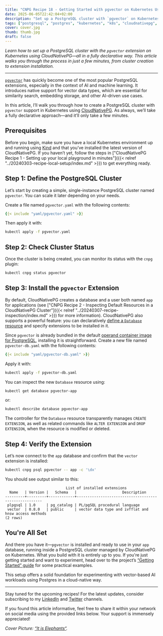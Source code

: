 ```yaml
---
title: "CNPG Recipe 18 - Getting Started with pgvector on Kubernetes Using CloudNativePG"
date: 2025-06-05T22:42:04+02:00
description: "Set up a PostgreSQL cluster with `pgvector` on Kubernetes using CloudNativePG in a fully declarative and streamlined way"
tags: ["postgresql", "postgres", "kubernetes", "k8s", "cloudnativepg", "cnpg", "postgresql", "postgres", "dok", "data on kubernetes", "pgvector", "database"]
cover: cover.jpg
thumb: thumb.jpg
draft: false
---
```


_Learn how to set up a PostgreSQL cluster with the `pgvector` extension on
Kubernetes using CloudNativePG—all in a fully declarative way. This article
walks you through the process in just a few minutes, from cluster creation to
extension installation._

<!--more-->

---


[`pgvector`](https://github.com/pgvector/pgvector) has quickly become one of the
most popular PostgreSQL extensions, especially in the context of AI and machine
learning. It introduces native support for vector data types, which are
essential for similarity search, embedding storage, and other AI-driven use
cases.

In this article, I’ll walk you through how to create a PostgreSQL cluster with
`pgvector` support in Kubernetes using [CloudNativePG](https://cloudnative-pg.io/).
As always, we’ll take a fully declarative approach—and it’ll only take a few
minutes.

## Prerequisites

Before you begin, make sure you have a local Kubernetes environment up and
running using [Kind](https://kind.sigs.k8s.io/) and that you’ve installed the
latest version of CloudNativePG. If you haven’t yet, follow the steps in
["CloudNativePG Recipe 1 - Setting up your local playground in minutes"]({{< relref "../20240303-recipe-local-setup/index.md" >}})
to get everything ready.

## Step 1: Define the PostgreSQL Cluster

Let’s start by creating a simple, single-instance PostgreSQL cluster named
`pgvector`. You can scale it later depending on your needs.

Create a file named `pgvector.yaml` with the following contents:

```yaml
{{< include "yaml/pgvector.yaml" >}}
```

Then apply it with:

```sh
kubectl apply -f pgvector.yaml
```

## Step 2: Check Cluster Status

Once the cluster is being created, you can monitor its status with the `cnpg`
plugin:

```sh
kubectl cnpg status pgvector
```

## Step 3: Install the `pgvector` Extension

By default, CloudNativePG creates a database and a user both named `app` for
applications (see ["CNPG Recipe 2 -  Inspecting Default Resources in a CloudNativePG Cluster"]({{< relref "../20240307-recipe-inspection/index.md" >}})
for more information).  CloudNativePG also supports a powerful feature: you can
declaratively [define a `Database` resource](https://cloudnative-pg.io/documentation/current/declarative_database_management/)
and specify extensions to be installed in it.

Since `pgvector` is already bundled in the default
[operand container image for PostgreSQL](https://github.com/cloudnative-pg/postgres-containers),
installing it is straightforward. Create a new file named
`pgvector-db.yaml` with the following contents:

```yaml
{{< include "yaml/pgvector-db.yaml" >}}
```

Apply it with:

```sh
kubectl apply -f pgvector-db.yaml
```

You can inspect the new `Database` resource using:

```sh
kubectl get database pgvector-app
```

or:

```sh
kubectl describe database pgvector-app
```

The controller for the `Database` resource transparently manages `CREATE
EXTENSION`, as well as related commands like `ALTER EXTENSION` and `DROP
EXTENSION`, when the resource is modified or deleted.

## Step 4: Verify the Extension

Let’s now connect to the `app` database and confirm that the `vector` extension
is installed:

```sh
kubectl cnpg psql pgvector -- app -c '\dx'
```

You should see output similar to this:

```console
                            List of installed extensions
  Name   | Version |   Schema   |                     Description
---------+---------+------------+------------------------------------------------------
 plpgsql | 1.0     | pg_catalog | PL/pgSQL procedural language
 vector  | 0.8.0   | public     | vector data type and ivfflat and hnsw access methods
(2 rows)
```

## You're All Set

And there you have it—`pgvector` is installed and ready to use in your `app`
database, running inside a PostgreSQL cluster managed by CloudNativePG on
Kubernetes. What you build with it is entirely up to you. If you're just
getting started and want to experiment, head over to the project’s [“Getting Started” guide](https://github.com/pgvector/pgvector?tab=readme-ov-file#getting-started)
for some practical examples.

This setup offers a solid foundation for experimenting with vector-based AI
workloads using Postgres in a cloud-native way.

---

Stay tuned for the upcoming recipes! For the latest updates, consider
subscribing to my [LinkedIn](https://www.linkedin.com/in/gbartolini/) and
[Twitter](https://twitter.com/_GBartolini_) channels.

If you found this article informative, feel free to share it within your
network on social media using the provided links below. Your support is
immensely appreciated!

_Cover Picture: [“It is Elephants“](https://pxhere.com/en/photo/1604154)._

